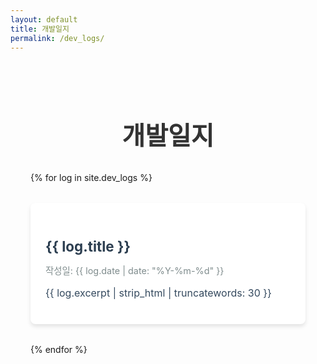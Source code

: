 ```yaml
---
layout: default
title: 개발일지
permalink: /dev_logs/
---
```

<style>
.dev-logs-container {
    max-width: 1200px;
    margin: 0 auto;
    padding: 2rem;
}
.page-title {
    font-size: 2.5rem;
    color: #333;
    margin-bottom: 2rem;
    text-align: center;
}
.logs-grid {
    display: grid;
    grid-template-columns: repeat(auto-fill, minmax(300px, 1fr));
    gap: 2rem;
}
.log-card {
    background-color: #fff;
    border-radius: 8px;
    box-shadow: 0 4px 6px rgba(0, 0, 0, 0.1);
    padding: 1.5rem;
    transition: transform 0.3s ease, box-shadow 0.3s ease;
    cursor: pointer;
}
.log-card:hover {
    transform: translateY(-5px);
    box-shadow: 0 6px 12px rgba(0, 0, 0, 0.15);
}
.log-title {
    font-size: 1.4rem;
    margin-bottom: 0.5rem;
}
.log-title a {
    color: #2c3e50;
    text-decoration: none;
}
.log-date {
    font-size: 0.9rem;
    color: #7f8c8d;
    margin-bottom: 1rem;
}
.log-excerpt {
    font-size: 1rem;
    color: #34495e;
    margin-bottom: 1rem;
}
</style>
<div class="dev-logs-container">
  <h1 class="page-title">개발일지</h1>
  <div class="logs-grid">
    {% for log in site.dev_logs %}
      <div class="log-card" data-url="{{ log.url | relative_url }}">
        <h2 class="log-title"><a href="{{ log.url | relative_url }}">{{ log.title }}</a></h2>
        <p class="log-date">작성일: {{ log.date | date: "%Y-%m-%d" }}</p>
        <p class="log-excerpt">{{ log.excerpt | strip_html | truncatewords: 30 }}</p>
      </div>
    {% endfor %}
  </div>
</div>
<script>
document.querySelectorAll('.log-card').forEach(function(card) {
  card.addEventListener('click', function(e) {
    if (!e.target.closest('a')) {
      window.location.href = this.getAttribute('data-url');
    }
  });
});
</script>